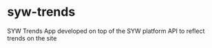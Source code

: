 syw-trends
==========

SYW Trends App developed on top of the SYW platform API to reflect trends on the site
